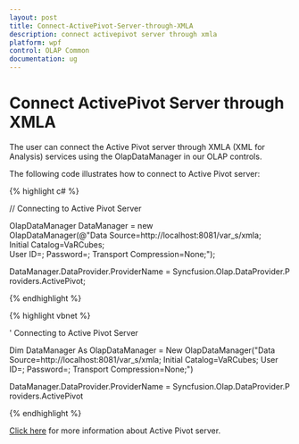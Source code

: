 ```yaml
---
layout: post
title: Connect-ActivePivot-Server-through-XMLA
description: connect activepivot server through xmla
platform: wpf
control: OLAP Common
documentation: ug
---
```


# Connect ActivePivot Server through XMLA



The user can connect the Active Pivot server through XMLA (XML for Analysis) services using the OlapDataManager in our OLAP controls.



The following code illustrates how to connect to Active Pivot server:



{% highlight c# %}

// Connecting to Active Pivot Server

OlapDataManager DataManager = new OlapDataManager(@"Data Source=http://localhost:8081/var_s/xmla;  Initial Catalog=VaRCubes; User ID=; Password=; Transport Compression=None;");

DataManager.DataProvider.ProviderName = Syncfusion.Olap.DataProvider.Providers.ActivePivot;

{% endhighlight  %}

{% highlight vbnet %}

' Connecting to Active Pivot Server 

Dim DataManager As OlapDataManager = New OlapDataManager("Data Source=http://localhost:8081/var_s/xmla;  Initial Catalog=VaRCubes; User ID=; Password=; Transport Compression=None;")

DataManager.DataProvider.ProviderName = Syncfusion.Olap.DataProvider.Providers.ActivePivot

{% endhighlight  %}

[Click here](http://quartetfs.com/) for more information about Active Pivot server.

